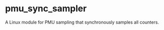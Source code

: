 pmu_sync_sampler
================

A Linux module for PMU sampling that synchronously samples all counters.